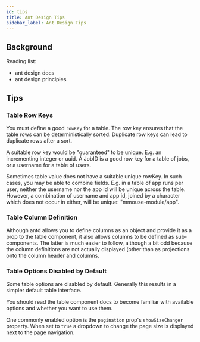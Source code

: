 ```yaml
---
id: tips
title: Ant Design Tips
sidebar_label: Ant Design Tips
---
```


## Background

Reading list:

- ant design docs
- ant design principles

## Tips

### Table Row Keys

You must define a good `rowKey` for a table. The row key ensures that the table rows can be deterministically sorted. Duplicate row keys can lead to duplicate rows after a sort.

A suitable row key would be "guaranteed" to be unique. E.g. an incrementing integer or uuid. A JobID is a good row key for a table of jobs, or a username for a table of users.

Sometimes table value does not have a suitable unique rowKey. In such cases, you may be able to combine fields. E.g. in a table of app runs per user, neither the username nor the app id will be unique across the table. However, a combination of username and app id, joined by a character which does not occur in either, will be unique: "mmouse-module/app".

### Table Column Definition

Although antd allows you to define columns as an object and provide it as a prop to the table component, it also allows columns to be defined as sub-components. The latter is much easier to follow, although a bit odd because the column definitions are not actually displayed (other than as projections onto the column header and columns.

### Table Options Disabled by Default

Some table options are disabled by default. Generally this results in a simpler default table interface.

You should read the table component docs to become familiar with available options and whether you want to use them.

One commonly enabled option is the `pagination` prop's `showSizeChanger` property. When set to `true` a dropdown to change the page size is displayed next to the page navigation.
